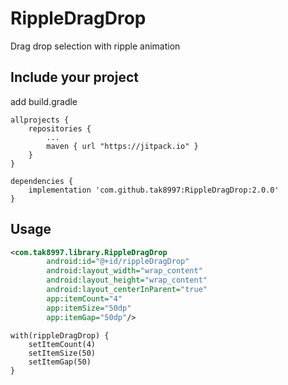# RippleDragDrop
Drag drop selection with ripple animation

## Include your project
add build.gradle
```
allprojects {
	repositories {
		...
		maven { url "https://jitpack.io" }
	}
}
```
```
dependencies {
	implementation 'com.github.tak8997:RippleDragDrop:2.0.0'
}
```

## Usage

```xml
<com.tak8997.library.RippleDragDrop
        android:id="@+id/rippleDragDrop"
        android:layout_width="wrap_content"
        android:layout_height="wrap_content"
        android:layout_centerInParent="true"
        app:itemCount="4"
        app:itemSize="50dp"
        app:itemGap="50dp"/>
```

```
with(rippleDragDrop) {
    setItemCount(4)
    setItemSize(50)
    setItemGap(50)
}
```
